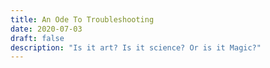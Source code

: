 ```yaml
---
title: An Ode To Troubleshooting
date: 2020-07-03
draft: false
description: "Is it art? Is it science? Or is it Magic?"
---
```

